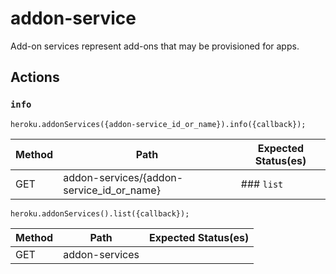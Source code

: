 # addon-service

Add-on services represent add-ons that may be provisioned for apps.

## Actions

### `info`

`heroku.addonServices({addon-service_id_or_name}).info({callback});`

Method | Path | Expected Status(es)
--- | --- | ---
GET | addon-services/{addon-service_id_or_name} | ### `list`

`heroku.addonServices().list({callback});`

Method | Path | Expected Status(es)
--- | --- | ---
GET | addon-services | 